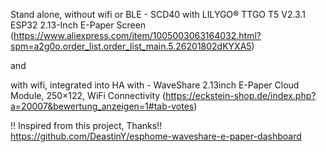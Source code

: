 Stand alone, without wifi or BLE - SCD40 with LILYGO® TTGO T5 V2.3.1 ESP32 2.13-Inch E-Paper Screen 
(https://www.aliexpress.com/item/1005003063164032.html?spm=a2g0o.order_list.order_list_main.5.26201802dKYXA5)

and

with wifi, integrated into HA with - WaveShare 2.13inch E-Paper Cloud Module, 250×122, WiFi Connectivity 
(https://eckstein-shop.de/index.php?a=20007&bewertung_anzeigen=1#tab-votes)

!! Inspired from this project, Thanks!! https://github.com/DeastinY/esphome-waveshare-e-paper-dashboard
